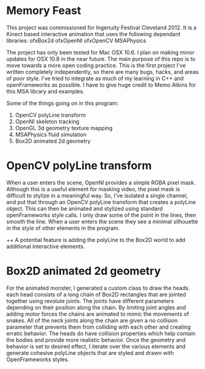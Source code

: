 Memory Feast
============

This project was commissioned for Ingenuity Festival Cleveland 2012. 
It is a Kinect based interactive animation that uses the following dependant libraries:
ofxBox2d
ofxOpenNI
ofxOpenCV
MSAPhysics

The project has only been tested for Mac OSX 10.6. I plan on making minor updates for OSX 10.8 in the near future. The main purpose of this repo is to move towards a more open coding practice. This is the first project I've written completely independently, so there are many bugs, hacks, and areas of poor style. I've tried to integrate as much of my learning in C++ and openFrameworks as possible. I have to give huge credit to Memo Atkins for this MSA library and examples. 

Some of the things going on in this program:

1. OpenCV polyLine transform
2. OpenNI skeleton tracking
3. OpenGL 3d geometry texture mapping
4. MSAPhysics fluid simulation
5. Box2D animated 2d geometry


OpenCV polyLine transform
=========================

When a user enters the scene, OpenNI provides a simple RGBA pixel mask. Although this is a useful element for masking video, the pixel mask is difficult to stylize in a meaningful way. So, I've isolated a single channel, and put that through an OpenCV polyLine transform that creates a polyLine object. This can then be animated and stylized using standard openFrameworks style calls. I only draw some of the point in the lines, then smooth the line. When a user enters the scene they see a minimal silhouette in the style of other elements in the program. 

++ A potential feature is adding the polyLine to the Box2D world to add additional interactive elements. 


Box2D animated 2d geometry
==========================

For the animated monster, I generated a custom class to draw the heads. each head consists of a long chain of Box2D rectangles that are jointed together using revolute joints. The joints have different parameters depending on their position along the chain. By limiting joint angles and adding motor forces the chains are animated to mimic the movements of snakes. All of the neck joints along the chain are given a no collision parameter that prevents them from colliding with each other and creating erratic behavior. The heads do have collision properties which help contain the bodies and provide more realistic behavior. Once the geometry and behavior is set to desired effect, I iterate over the various elements and generate cohesive polyLine objects that are styled and drawn with OpenFrameworks styles. 
